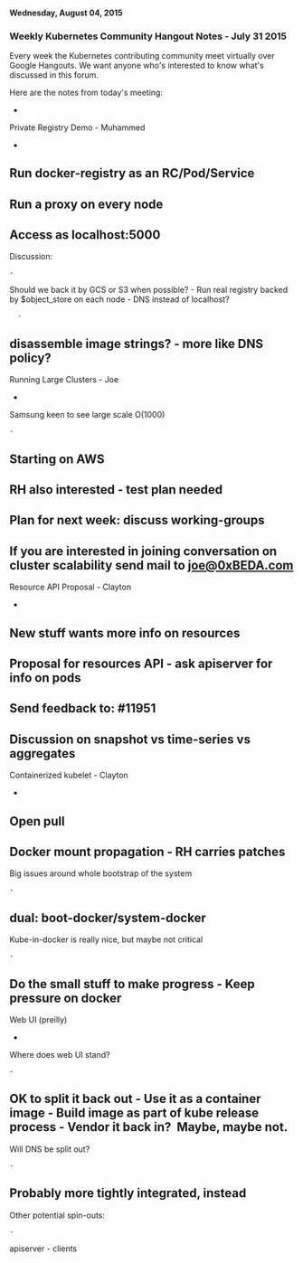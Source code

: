 #### Wednesday, August 04, 2015 
### Weekly Kubernetes Community Hangout Notes - July 31 2015 
Every week the Kubernetes contributing community meet virtually over Google Hangouts. We want anyone who's interested to know what's discussed in this forum.  
  
Here are the notes from today's meeting:  
  
  

- 
Private Registry Demo - Muhammed

  - 
Run docker-registry as an RC/Pod/Service
  - 
Run a proxy on every node
  - 
Access as localhost:5000
  - 
Discussion:

    - 
Should we back it by GCS or S3 when possible?
    - 
Run real registry backed by $object\_store on each node
    - 
DNS instead of localhost?

      - 
disassemble image strings?
      - 
more like DNS policy?
- 
Running Large Clusters - Joe

  - 
Samsung keen to see large scale O(1000)

    - 
Starting on AWS
  - 
RH also interested - test plan needed
  - 
Plan for next week: discuss working-groups
  - 
If you are interested in joining conversation on cluster scalability send mail to [joe@0xBEDA.com](mailto:joe@0xBEDA.com)
- 
Resource API Proposal - Clayton

  - 
New stuff wants more info on resources
  - 
Proposal for resources API - ask apiserver for info on pods
  - 
Send feedback to: #11951
  - 
Discussion on snapshot vs time-series vs aggregates
- 
Containerized kubelet - Clayton

  - 
Open pull
  - 
Docker mount propagation - RH carries patches
  - 
Big issues around whole bootstrap of the system

    - 
dual: boot-docker/system-docker
  - 
Kube-in-docker is really nice, but maybe not critical

    - 
Do the small stuff to make progress
    - 
Keep pressure on docker
- 
Web UI (preilly)

  - 
Where does web UI stand?

    - 
OK to split it back out
    - 
Use it as a container image
    - 
Build image as part of kube release process
    - 
Vendor it back in? &nbsp;Maybe, maybe not.
  - 
Will DNS be split out?

    - 
Probably more tightly integrated, instead
  - 
Other potential spin-outs:

    - 
apiserver
    - clients
